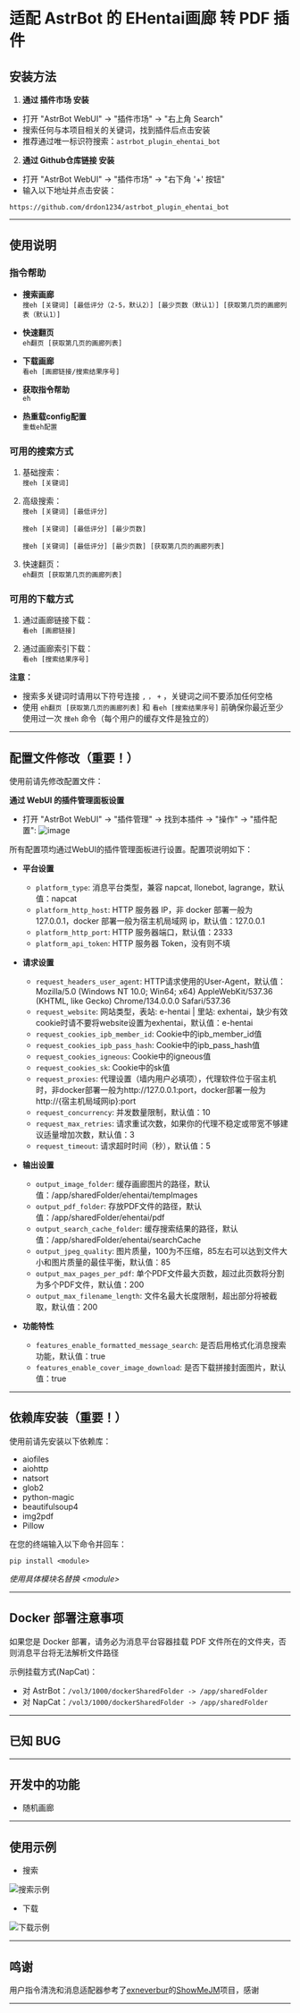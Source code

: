 # 适配 AstrBot 的 EHentai画廊 转 PDF 插件

## 安装方法

1. **通过 插件市场 安装**  
- 打开 "AstrBot WebUI" -> "插件市场" -> "右上角 Search"  
- 搜索任何与本项目相关的关键词，找到插件后点击安装
- 推荐通过唯一标识符搜索：```astrbot_plugin_ehentai_bot```

2. **通过 Github仓库链接 安装**  
- 打开 "AstrBot WebUI" -> "插件市场" -> "右下角 '+' 按钮"  
- 输入以下地址并点击安装：
```
https://github.com/drdon1234/astrbot_plugin_ehentai_bot
```

---

## 使用说明

### 指令帮助

- **搜索画廊**  
`搜eh [关键词] [最低评分（2-5，默认2）] [最少页数（默认1）] [获取第几页的画廊列表（默认1）]`

- **快速翻页**   
`eh翻页 [获取第几页的画廊列表]`

- **下载画廊**  
`看eh [画廊链接/搜索结果序号]`

- **获取指令帮助**  
`eh`

- **热重载config配置**  
`重载eh配置`

### 可用的搜索方式

1. 基础搜索：  
`搜eh [关键词]`

2. 高级搜索：  
`搜eh [关键词] [最低评分]`
 
    `搜eh [关键词] [最低评分] [最少页数]`
   
    `搜eh [关键词] [最低评分] [最少页数] [获取第几页的画廊列表]`

3. 快速翻页：  
`eh翻页 [获取第几页的画廊列表]`

### 可用的下载方式

1. 通过画廊链接下载：  
`看eh [画廊链接]`

2. 通过画廊索引下载：  
`看eh [搜索结果序号]`

**注意：**  
- 搜索多关键词时请用以下符号连接 `,` `，` `+` ，关键词之间不要添加任何空格
- 使用 `eh翻页 [获取第几页的画廊列表]` 和 `看eh [搜索结果序号]` 前确保你最近至少使用过一次 `搜eh` 命令（每个用户的缓存文件是独立的）

---

## 配置文件修改（重要！）

使用前请先修改配置文件：

**通过 WebUI 的插件管理面板设置**
- 打开 "AstrBot WebUI" -> "插件管理" -> 找到本插件 -> "操作" -> "插件配置":
![image](https://github.com/user-attachments/assets/3f6487f6-27c6-4624-8cb7-9a8179538298)

所有配置项均通过WebUI的插件管理面板进行设置。配置项说明如下：

- **平台设置**
  - `platform_type`: 消息平台类型，兼容 napcat, llonebot, lagrange，默认值：napcat
  - `platform_http_host`: HTTP 服务器 IP，非 docker 部署一般为 127.0.0.1，docker 部署一般为宿主机局域网 ip，默认值：127.0.0.1
  - `platform_http_port`: HTTP 服务器端口，默认值：2333
  - `platform_api_token`: HTTP 服务器 Token，没有则不填

- **请求设置**
  - `request_headers_user_agent`: HTTP请求使用的User-Agent，默认值：Mozilla/5.0 (Windows NT 10.0; Win64; x64) AppleWebKit/537.36 (KHTML, like Gecko) Chrome/134.0.0.0 Safari/537.36
  - `request_website`: 网站类型，表站: e-hentai | 里站: exhentai，缺少有效cookie时请不要将website设置为exhentai，默认值：e-hentai
  - `request_cookies_ipb_member_id`: Cookie中的ipb_member_id值
  - `request_cookies_ipb_pass_hash`: Cookie中的ipb_pass_hash值
  - `request_cookies_igneous`: Cookie中的igneous值
  - `request_cookies_sk`: Cookie中的sk值
  - `request_proxies`: 代理设置（墙内用户必填项），代理软件位于宿主机时，非docker部署一般为http://127.0.0.1:port，docker部署一般为http://{宿主机局域网ip}:port
  - `request_concurrency`: 并发数量限制，默认值：10
  - `request_max_retries`: 请求重试次数，如果你的代理不稳定或带宽不够建议适量增加次数，默认值：3
  - `request_timeout`: 请求超时时间（秒），默认值：5

- **输出设置**
  - `output_image_folder`: 缓存画廊图片的路径，默认值：/app/sharedFolder/ehentai/tempImages
  - `output_pdf_folder`: 存放PDF文件的路径，默认值：/app/sharedFolder/ehentai/pdf
  - `output_search_cache_folder`: 缓存搜索结果的路径，默认值：/app/sharedFolder/ehentai/searchCache
  - `output_jpeg_quality`: 图片质量，100为不压缩，85左右可以达到文件大小和图片质量的最佳平衡，默认值：85
  - `output_max_pages_per_pdf`: 单个PDF文件最大页数，超过此页数将分割为多个PDF文件，默认值：200
  - `output_max_filename_length`: 文件名最大长度限制，超出部分将被截取，默认值：200

- **功能特性**
  - `features_enable_formatted_message_search`: 是否启用格式化消息搜索功能，默认值：true
  - `features_enable_cover_image_download`: 是否下载拼接封面图片，默认值：true

---

## 依赖库安装（重要！）

使用前请先安装以下依赖库：
- aiofiles
- aiohttp
- natsort
- glob2
- python-magic
- beautifulsoup4
- img2pdf
- Pillow

在您的终端输入以下命令并回车：
```
pip install <module>
```
*使用具体模块名替换 &lt;module&gt;*

---

## Docker 部署注意事项

如果您是 Docker 部署，请务必为消息平台容器挂载 PDF 文件所在的文件夹，否则消息平台将无法解析文件路径

示例挂载方式(NapCat)：
- 对 AstrBot：`/vol3/1000/dockerSharedFolder -> /app/sharedFolder`
- 对 NapCat：`/vol3/1000/dockerSharedFolder -> /app/sharedFolder`

---

## 已知 BUG

---

## 开发中的功能

- 随机画廊

---

## 使用示例
- 搜索  

![搜索示例](https://github.com/user-attachments/assets/68f7c828-5891-4b2e-abc3-f17e3b57eb37)

- 下载  

![下载示例](https://github.com/user-attachments/assets/f5f6085a-078c-4235-9bff-51e635bba3d6)

---

## 鸣谢

用户指令清洗和消息适配器参考了[exneverbur](https://github.com/exneverbur)的[ShowMeJM](https://github.com/exneverbur/ShowMeJM)项目，感谢

---
